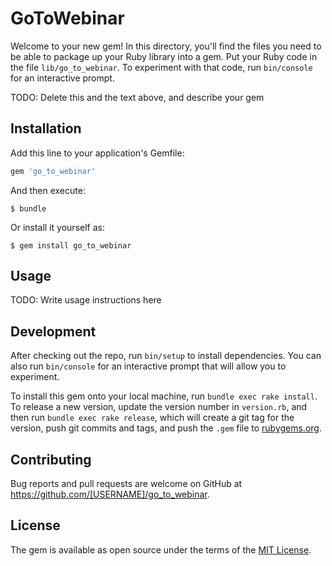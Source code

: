 # GoToWebinar

Welcome to your new gem! In this directory, you'll find the files you need to be able to package up your Ruby library into a gem. Put your Ruby code in the file `lib/go_to_webinar`. To experiment with that code, run `bin/console` for an interactive prompt.

TODO: Delete this and the text above, and describe your gem

## Installation

Add this line to your application's Gemfile:

```ruby
gem 'go_to_webinar'
```

And then execute:

    $ bundle

Or install it yourself as:

    $ gem install go_to_webinar

## Usage

TODO: Write usage instructions here

## Development

After checking out the repo, run `bin/setup` to install dependencies. You can also run `bin/console` for an interactive prompt that will allow you to experiment.

To install this gem onto your local machine, run `bundle exec rake install`. To release a new version, update the version number in `version.rb`, and then run `bundle exec rake release`, which will create a git tag for the version, push git commits and tags, and push the `.gem` file to [rubygems.org](https://rubygems.org).

## Contributing

Bug reports and pull requests are welcome on GitHub at https://github.com/[USERNAME]/go_to_webinar.

## License

The gem is available as open source under the terms of the [MIT License](http://opensource.org/licenses/MIT).
